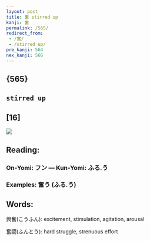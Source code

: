 ```yaml
---
layout: post
title: 奮 stirred up
kanji: 奮
permalink: /565/
redirect_from:
 - /奮/
 - /stirred up/
pre_kanji: 564
nex_kanji: 566
---
```


## {565}

## `stirred up`

## [16]

<div class="stroke"><img src="E5A5AE.png" /></div>

## Reading:

### On-Yomi: フン &mdash; Kun-Yomi: ふる.う

### Examples: 奮う (ふる.う)

## Words:

興奮(こうふん): excitement, stimulation, agitation, arousal

奮闘(ふんとう): hard struggle, strenuous effort
